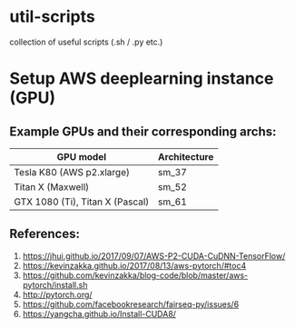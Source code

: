 # util-scripts
collection of useful scripts (.sh / .py etc.)

# Setup AWS deeplearning instance (GPU)

## Example GPUs and their corresponding archs:

  | GPU model  | Architecture |
  | ------------- | ------------- |
  | Tesla K80 (AWS p2.xlarge) | sm_37 |
  | Titan X (Maxwell) | sm_52 |
  | GTX 1080 (Ti), Titan X (Pascal) | sm_61 |

## References:
1. https://jhui.github.io/2017/09/07/AWS-P2-CUDA-CuDNN-TensorFlow/
2. https://kevinzakka.github.io/2017/08/13/aws-pytorch/#toc4
3. https://github.com/kevinzakka/blog-code/blob/master/aws-pytorch/install.sh
4. http://pytorch.org/
5. https://github.com/facebookresearch/fairseq-py/issues/6
6. https://yangcha.github.io/Install-CUDA8/

